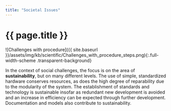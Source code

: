 ```yaml
---
title: "Societal Issues"
---
```


# {{ page.title }}

![Challenges with procedure]({{ site.baseurl }}/assets/img/kb/scientific/Challenges_with_procedure_steps.png){:.full-width-scheme .transparent-background}

In the context of social challenges, the focus is on the area of **sustainability**, but on many different levels.
The use of simple, standardized hardware conserves resources, as does the high degree of reparability due to the modularity of the system. The establishment of standards and technology is sustainable insofar as redundant new development is avoided and an increase in efficiency can be expected through further development. Documentation and models also contribute to sustainability.
